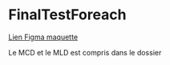 # FinalTestForeach

[Lien Figma maquette](https://www.figma.com/file/IUJGsRyz40PTs8xPya52qD/Jeu-52?node-id=0%3A1)

Le MCD et le MLD est compris dans le dossier
